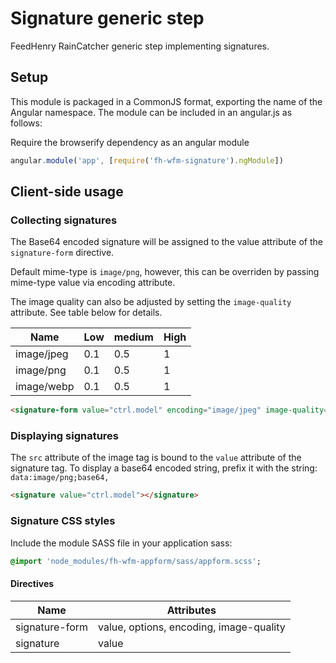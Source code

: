 # Signature generic step

FeedHenry RainCatcher generic step implementing signatures.

## Setup
This module is packaged in a CommonJS format, exporting the name of the Angular namespace.
The module can be included in an angular.js as follows:

Require the browserify dependency as an angular module
```javascript
angular.module('app', [require('fh-wfm-signature').ngModule])
```
## Client-side usage

### Collecting signatures
The Base64 encoded signature will be assigned to the value attribute of the `signature-form` directive.

Default mime-type is `image/png`, however, this can be overriden by passing mime-type value via encoding attribute.

The image quality can also be adjusted by setting the `image-quality` attribute. See table below for details.

|    Name    | Low | medium | High |
| ---------- | --- | ------ | ---- |
| image/jpeg | 0.1 |   0.5  |   1  |
| image/png  | 0.1 |   0.5  |   1  |
| image/webp | 0.1 |   0.5  |   1  |

```html
<signature-form value="ctrl.model" encoding="image/jpeg" image-quality="0.5"></signature-form>
```

### Displaying signatures
The `src` attribute of the image tag is bound to the `value` attribute of the signature tag.  To display a base64 encoded string, prefix it with the string: `data:image/png;base64,`
```html
<signature value="ctrl.model"></signature>
```

### Signature CSS styles
Include the module SASS file in your application sass:
```sass
@import 'node_modules/fh-wfm-appform/sass/appform.scss';
```

#### Directives

| Name | Attributes |
| ---- | ----------- |
| signature-form | value, options, encoding, image-quality |
| signature | value |
